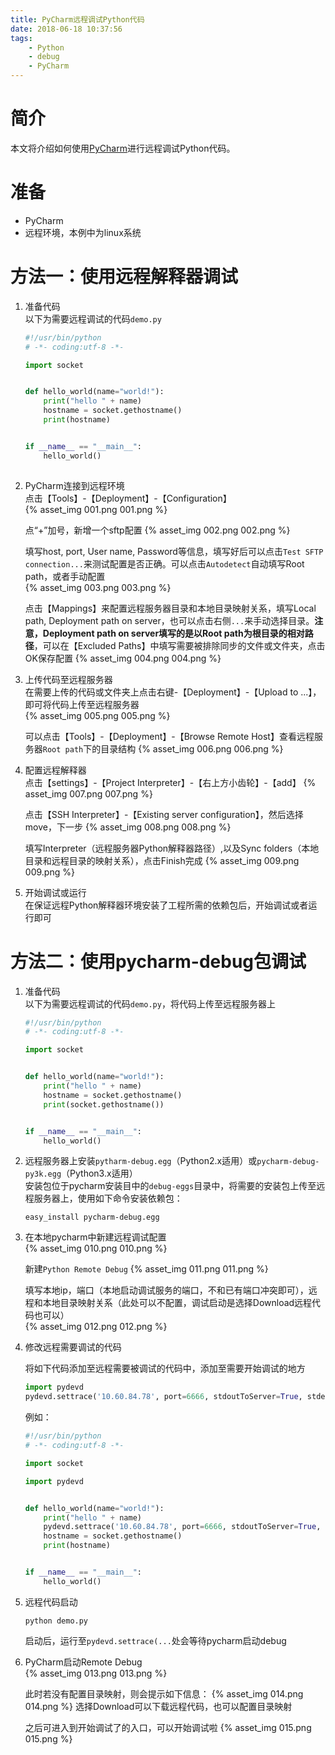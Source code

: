 ```yaml
---
title: PyCharm远程调试Python代码
date: 2018-06-18 10:37:56
tags:
    - Python
    - debug
    - PyCharm
---
```



# 简介

本文将介绍如何使用[PyCharm](https://www.jetbrains.com/pycharm/)进行远程调试Python代码。

<!-- more -->

# 准备

 - PyCharm
 - 远程环境，本例中为linux系统

# 方法一：使用远程解释器调试
 1. 准备代码  
    以下为需要远程调试的代码`demo.py`

    ```python
    #!/usr/bin/python
    # -*- coding:utf-8 -*-

    import socket


    def hello_world(name="world!"):
        print("hello " + name)
        hostname = socket.gethostname()
        print(hostname)


    if __name__ == "__main__":
        hello_world()
        
    ```

 2. PyCharm连接到远程环境  
    点击【Tools】-【Deployment】-【Configuration】  
    {% asset_img 001.png 001.png %}

    点“+”加号，新增一个sftp配置
    {% asset_img 002.png 002.png %}

    填写host, port, User name, Password等信息，填写好后可以点击`Test SFTP connection...`来测试配置是否正确。可以点击`Autodetect`自动填写Root path，或者手动配置  
    {% asset_img 003.png 003.png %}

    点击【Mappings】来配置远程服务器目录和本地目录映射关系，填写Local path, Deployment path on server，也可以点击右侧`...`来手动选择目录。**注意，Deployment path on server填写的是以Root path为根目录的相对路径**，可以在【Excluded Paths】中填写需要被排除同步的文件或文件夹，点击OK保存配置
    {% asset_img 004.png 004.png %}

 3. 上传代码至远程服务器  
    在需要上传的代码或文件夹上点击右键-【Deployment】-【Upload to ...】，即可将代码上传至远程服务器  
    {% asset_img 005.png 005.png %}

    可以点击【Tools】-【Deployment】-【Browse Remote Host】查看远程服务器`Root path`下的目录结构
    {% asset_img 006.png 006.png %}

 4. 配置远程解释器  
    点击【settings】-【Project Interpreter】-【右上方小齿轮】-【add】
    {% asset_img 007.png 007.png %}

    点击【SSH Interpreter】-【Existing server configuration】，然后选择move，下一步 
    {% asset_img 008.png 008.png %}

    填写Interpreter（远程服务器Python解释器路径）,以及Sync folders（本地目录和远程目录的映射关系），点击Finish完成
    {% asset_img 009.png 009.png %}

 5. 开始调试或运行  
    在保证远程Python解释器环境安装了工程所需的依赖包后，开始调试或者运行即可


# 方法二：使用pycharm-debug包调试

 1. 准备代码  
    以下为需要远程调试的代码`demo.py`，将代码上传至远程服务器上
    ```python
    #!/usr/bin/python
    # -*- coding:utf-8 -*-

    import socket


    def hello_world(name="world!"):
        print("hello " + name)
        hostname = socket.gethostname()
        print(socket.gethostname())


    if __name__ == "__main__":
        hello_world()

    ```

 2. 远程服务器上安装`pytharm-debug.egg`（Python2.x适用）或`pycharm-debug-py3k.egg`（Python3.x适用）  
    安装包位于pycharm安装目中的`debug-eggs`目录中，将需要的安装包上传至远程服务器上，使用如下命令安装依赖包：
    ```shell
    easy_install pycharm-debug.egg
    ```

 3. 在本地pycharm中新建远程调试配置  
    {% asset_img 010.png 010.png %}

    新建`Python Remote Debug`
    {% asset_img 011.png 011.png %}

    填写本地ip，端口（本地启动调试服务的端口，不和已有端口冲突即可），远程和本地目录映射关系（此处可以不配置，调试启动是选择Download远程代码也可以）  
    {% asset_img 012.png 012.png %}

4. 修改远程需要调试的代码

    将如下代码添加至远程需要被调试的代码中，添加至需要开始调试的地方
    ```python
    import pydevd
    pydevd.settrace('10.60.84.78', port=6666, stdoutToServer=True, stderrToServer=True)
    ```

    例如：
    ```python
    #!/usr/bin/python
    # -*- coding:utf-8 -*-

    import socket

    import pydevd


    def hello_world(name="world!"):
        print("hello " + name)
        pydevd.settrace('10.60.84.78', port=6666, stdoutToServer=True, stderrToServer=True)
        hostname = socket.gethostname()
        print(hostname)


    if __name__ == "__main__":
        hello_world()

    ```

 5. 远程代码启动  
    ```shell
    python demo.py
    ```
    启动后，运行至`pydevd.settrace(...`处会等待pycharm启动debug

 6. PyCharm启动Remote Debug  
    {% asset_img 013.png 013.png %}

    此时若没有配置目录映射，则会提示如下信息：
    {% asset_img 014.png 014.png %}
    选择Download可以下载远程代码，也可以配置目录映射  

    之后可进入到开始调试了的入口，可以开始调试啦
    {% asset_img 015.png 015.png %}

